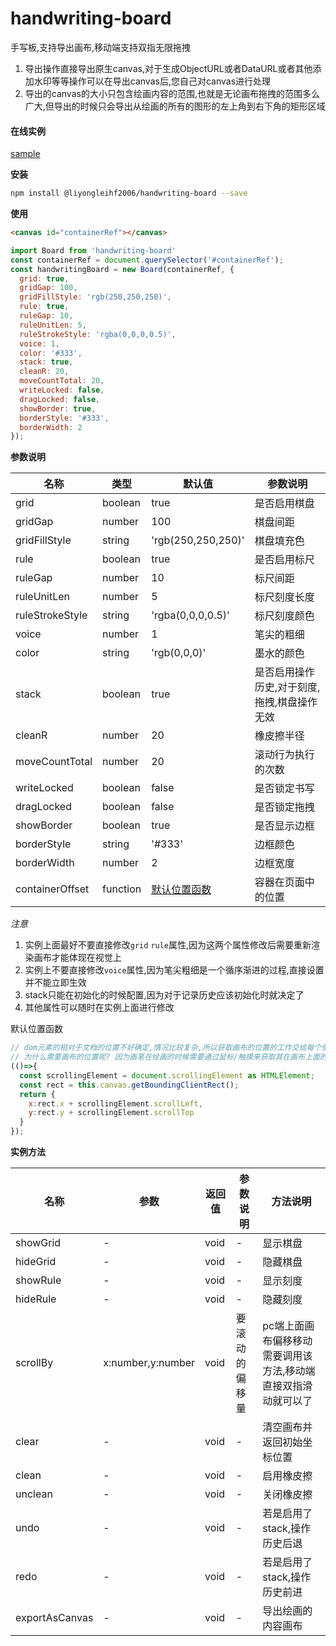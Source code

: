 # handwriting-board
手写板,支持导出画布,移动端支持双指无限拖拽
1. 导出操作直接导出原生canvas,对于生成ObjectURL或者DataURL或者其他添加水印等等操作可以在导出canvas后,您自己对canvas进行处理
2. 导出的canvas的大小只包含绘画内容的范围,也就是无论画布拖拽的范围多么广大,但导出的时候只会导出从绘画的所有的图形的左上角到右下角的矩形区域

#### 在线实例

[sample](https://liyongleihf2006.github.io/handwriting-board/index.html)

**安装**
```sh
npm install @liyongleihf2006/handwriting-board --save
```
**使用**
```html
<canvas id="containerRef"></canvas>
```
```javascript
import Board from 'handwriting-board'
const containerRef = document.querySelector('#containerRef');
const handwritingBoard = new Board(containerRef, {
  grid: true,
  gridGap: 100,
  gridFillStyle: 'rgb(250,250,250)',
  rule: true,
  ruleGap: 10,
  ruleUnitLen: 5,
  ruleStrokeStyle: 'rgba(0,0,0,0.5)',
  voice: 1,
  color: '#333',
  stack: true,
  cleanR: 20,
  moveCountTotal: 20,
  writeLocked: false,
  dragLocked: false,
  showBorder: true,
  borderStyle: '#333',
  borderWidth: 2
});
```
**参数说明**

名称 | 类型 | 默认值 | 参数说明
--  | --   | --    | --
grid| boolean|true|是否启用棋盘
gridGap|number|100|棋盘间距
gridFillStyle|string|'rgb(250,250,250)'|棋盘填充色
rule|boolean|true|是否启用标尺
ruleGap|number|10|标尺间距
ruleUnitLen|number|5|标尺刻度长度
ruleStrokeStyle|string|'rgba(0,0,0,0.5)'|标尺刻度颜色
voice|number|1|笔尖的粗细
color|string|'rgb(0,0,0)'|墨水的颜色
stack|boolean|true|是否启用操作历史,对于刻度,拖拽,棋盘操作无效
cleanR|number|20|橡皮擦半径
moveCountTotal|number|20|滚动行为执行的次数
writeLocked|boolean|false|是否锁定书写
dragLocked|boolean|false|是否锁定拖拽
showBorder|boolean|true|是否显示边框
borderStyle|string|'#333'|边框颜色
borderWidth|number|2|边框宽度
containerOffset|function|[默认位置函数](#containerOffset)|容器在页面中的位置

_注意_

1. 实例上面最好不要直接修改`grid` `rule`属性,因为这两个属性修改后需要重新渲染画布才能体现在视觉上
2. 实例上不要直接修改`voice`属性,因为笔尖粗细是一个循序渐进的过程,直接设置并不能立即生效
3. stack只能在初始化的时候配置,因为对于记录历史应该初始化时就决定了
4. 其他属性可以随时在实例上面进行修改

<a id="containerOffset"></a>
默认位置函数
```javascript
// dom元素的相对于文档的位置不好确定,情况比较复杂,所以获取画布的位置的工作交给每个使用者根据自己具体场景来获取了
// 为什么需要画布的位置呢? 因为画笔在绘画的时候需要通过鼠标/触摸来获取其在画布上面的位置,对于触摸事件来说尚不支持offsetY和offsetX这种获取其相对于画布自身的偏移位置,所以只能使用pageX和pageY来获取事件激活的相对于文档位置,而想要定位到画布上面的具体位置,就要使用其减去画布自身相对于文档的位置。
(()=>{
  const scrollingElement = document.scrollingElement as HTMLElement;
  const rect = this.canvas.getBoundingClientRect();
  return {
    x:rect.x + scrollingElement.scrollLeft,
    y:rect.y + scrollingElement.scrollTop
  }
});
```

**实例方法**

名称 | 参数 | 返回值 | 参数说明 | 方法说明
--  | --   | --    | -- | --
showGrid|-|void|-|显示棋盘
hideGrid|-|void|-|隐藏棋盘
showRule|-|void|-|显示刻度
hideRule|-|void|-|隐藏刻度
scrollBy |x:number,y:number|void|要滚动的偏移量|pc端上面画布偏移移动需要调用该方法,移动端直接双指滑动就可以了
clear|-|void|-|清空画布并返回初始坐标位置
clean|-|void|-|启用橡皮擦
unclean|-|void|-|关闭橡皮擦
undo|-|void|-|若是启用了stack,操作历史后退
redo|-|void|-|若是启用了stack,操作历史前进
exportAsCanvas|-|void|-|导出绘画的内容画布